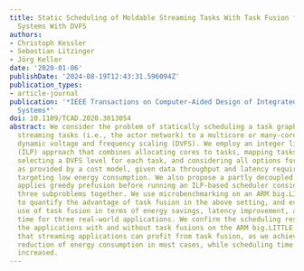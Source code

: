 ```yaml
---
title: Static Scheduling of Moldable Streaming Tasks With Task Fusion for Parallel
  Systems With DVFS
authors:
- Christoph Kessler
- Sebastian Litzinger
- Jörg Keller
date: '2020-01-06'
publishDate: '2024-08-19T12:43:31.596094Z'
publication_types:
- article-journal
publication: '*IEEE Transactions on Computer-Aided Design of Integrated Circuits and
  Systems*'
doi: 10.1109/TCAD.2020.3013054
abstract: We consider the problem of statically scheduling a task graph of moldable
  streaming tasks (i.e., the actor network) to a multicore or many-core CPU with discrete
  dynamic voltage and frequency scaling (DVFS). We employ an integer linear programming
  (ILP) approach that combines allocating cores to tasks, mapping tasks to core subsets,
  selecting a DVFS level for each task, and considering all options for task fusion
  as provided by a cost model, given data throughput and latency requirements and
  targeting low energy consumption. We also propose a partly decoupled approach that
  applies greedy prefusion before running an ILP-based scheduler considering the other
  three subproblems together. We use microbenchmarking on an ARM big.LITTLE architecture
  to quantify the advantage of task fusion in the above setting, and evaluate the
  use of task fusion in terms of energy savings, latency improvement, and scheduling
  time for three real-world applications. We confirm the scheduling results by running
  the applications with and without task fusions on the ARM big.LITTLE. Results indicate
  that streaming applications can profit from task fusion, as we achieve a significant
  reduction of energy consumption in most cases, while scheduling time is only moderately
  increased.
---
```

